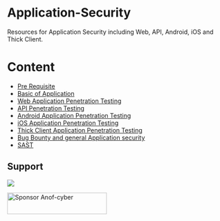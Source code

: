 # Application-Security
Resources for Application Security including Web, API, Android, iOS and Thick Client.

# Content
- [Pre Requisite](Pre%20Requisite/README.md)
- [Basic of Application](Basic%20of%20Application/README.md)
- [Web Application Penetration Testing](Web%20Application%20Penetration%20Testing/README.md)
- [API Penetration Testing](API%20Penetration%20Testing/README.md)
- [Android Application Penetration Testing](Android%20Application%20Penetration%20Testing/README.md)
- [iOS Application Penetration Testing](iOS%20Application%20Penetration%20Testing/README.md)
- [Thick Client Application Penetration Testing](Thick%20Client%20Application%20Penetration%20Testing/README.md)
- [Bug Bounty and general Application security](Bug%20Bounty%20and%20general%20Application%20security/README.md)
- [SAST](SAST/README.md)

## Support

<a href="https://www.buymeacoffee.com/AnoF"><img src="https://img.buymeacoffee.com/button-api/?text=Buy me a coffee&emoji=&slug=AnoF&button_colour=FF5F5F&font_colour=ffffff&font_family=Arial&outline_colour=000000&coffee_colour=FFDD00" /></a>

<a href="https://github.com/sponsors/Anof-cyber"><img src="https://img.shields.io/static/v1?label=Sponsor&message=%E2%9D%A4&logo=GitHub&color=%23fe8e86" alt="Sponsor Anof-cyber" width="230" height="50"></a>


